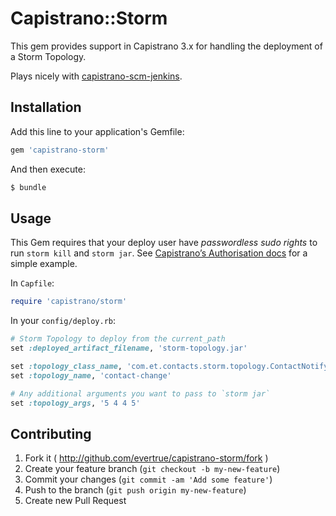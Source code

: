 # Capistrano::Storm

This gem provides support in Capistrano 3.x for handling the deployment of a Storm Topology.

Plays nicely with [capistrano-scm-jenkins](https://github.com/lidaobing/capistrano-scm-jenkins).

## Installation

Add this line to your application's Gemfile:

```ruby
gem 'capistrano-storm'
```

And then execute:

```bash
$ bundle
```

## Usage

This Gem requires that your deploy user have *passwordless sudo rights* to run
`storm kill` and `storm jar`. See [Capistrano’s Authorisation docs](http://capistranorb.com/documentation/getting-started/authentication-and-authorisation/#toc_8)
for a simple example.

In `Capfile`:
```ruby
require 'capistrano/storm'
```

In your `config/deploy.rb`:

```ruby
# Storm Topology to deploy from the current_path
set :deployed_artifact_filename, 'storm-topology.jar'

set :topology_class_name, 'com.et.contacts.storm.topology.ContactNotifyTopology'
set :topology_name, 'contact-change'

# Any additional arguments you want to pass to `storm jar`
set :topology_args, '5 4 4 5'
```

## Contributing

1. Fork it ( http://github.com/evertrue/capistrano-storm/fork )
2. Create your feature branch (`git checkout -b my-new-feature`)
3. Commit your changes (`git commit -am 'Add some feature'`)
4. Push to the branch (`git push origin my-new-feature`)
5. Create new Pull Request
